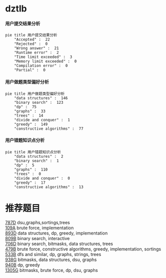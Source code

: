 # dztlb

<!-- tabs:start -->



#### **用户提交结果分析**

```mermaid
pie title 用户提交结果分析
    "Accepted" :  22
    "Rejected" :  0
    "Wrong answer" :  21
    "Runtime error" :  2
    "Time limit exceeded" :  3
    "Memory limit exceeded" :  0
    "Compilation error" :  0
    "Partial" :  0
```

#### **用户做题类型偏好分析**

```mermaid
pie title 用户做题类型偏好分析
    "data structures" :  146
    "binary search" :  123
    "dp" :  75
    "graphs" :  33
    "trees" :  14
    "divide and conquer" :  1
    "greedy" :  149
    "constructive algorithms" :  77
```
#### **用户错题知识点分析**

```mermaid
pie title 用户错题知识点分析
    "data structures" :  2
    "binary search" :  1
    "dp" :  5
    "graphs" :  110
    "trees" :  0
    "divide and conquer" :  0
    "greedy" :  17
    "constructive algorithms" :  13
```



<!-- tabs:end -->
# 推荐题目
[787D](https://codeforces.com/contest/787/problem/D)		dsu,graphs,sortings,trees		  
[109A](https://codeforces.com/contest/109/problem/A)		brute force,
                        implementation		  
[893D](https://codeforces.com/contest/893/problem/D)		data structures,
                        dp,
                        greedy,
                        implementation		  
[809B](https://codeforces.com/contest/809/problem/B)		binary search,
                        interactive		  
[706D](https://codeforces.com/contest/706/problem/D)		binary search,
                        bitmasks,
                        data structures,
                        trees		  
[479B](https://codeforces.com/contest/479/problem/B)		brute force,
                        constructive algorithms,
                        greedy,
                        implementation,
                        sortings		  
[533B](https://codeforces.com/contest/533/problem/B)		dfs and similar,
                        dp,
                        graphs,
                        strings,
                        trees		  
[938G](https://codeforces.com/contest/938/problem/G)		bitmasks,
                        data structures,
                        dsu,
                        graphs		  
[940B](https://codeforces.com/contest/940/problem/B)		dp,
                        greedy		  
[1305G](https://codeforces.com/contest/1305/problem/G)		bitmasks,
                        brute force,
                        dp,
                        dsu,
                        graphs		  
